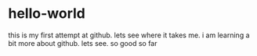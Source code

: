 # hello-world
this is my first attempt at github. lets see where it takes me.
i am learning a bit more about github. lets see. so good so far
